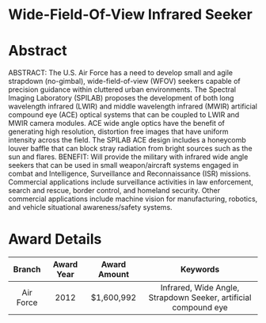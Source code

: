 
Wide-Field-Of-View Infrared Seeker
==================================

# Abstract


ABSTRACT:  The U.S. Air Force has a need to develop small and agile strapdown (no-gimbal), wide-field-of-view (WFOV) seekers capable of precision guidance within cluttered urban environments. The Spectral Imaging Laboratory (SPILAB) proposes the development of both long wavelength infrared (LWIR) and middle wavelength infrared (MWIR) artificial compound eye (ACE) optical systems that can be coupled to LWIR and MWIR camera modules.  ACE wide angle optics have the benefit of generating high resolution, distortion free images that have uniform intensity across the field. The SPILAB ACE design includes a honeycomb louver baffle that can block stray radiation from bright sources such as the sun and flares.  BENEFIT:  Will provide the military with infrared wide angle seekers that can be used in small weapon/aircraft systems engaged in combat and Intelligence, Surveillance and Reconnaissance (ISR) missions. Commercial applications include surveillance activities in law enforcement, search and rescue, border control, and homeland security. Other commercial applications include machine vision for manufacturing, robotics, and vehicle situational awareness/safety systems.  

# Award Details

|Branch|Award Year|Award Amount|Keywords|
| :---: | :---: | :---: | :---: |
|Air Force|2012|$1,600,992|Infrared, Wide Angle, Strapdown Seeker, artificial compound eye|
